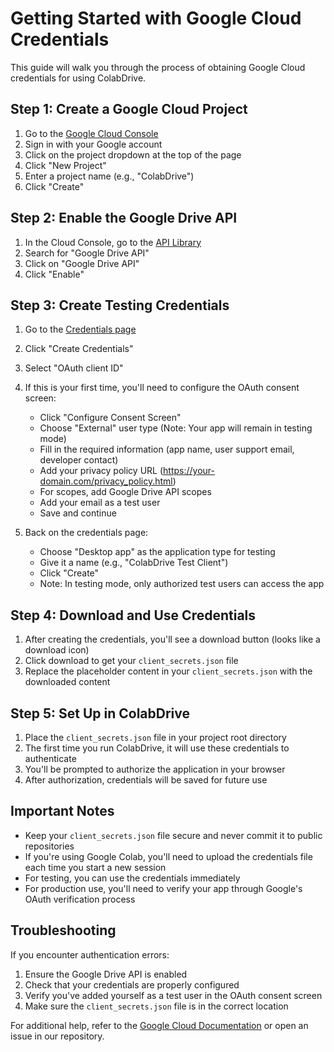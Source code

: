# Getting Started with Google Cloud Credentials

This guide will walk you through the process of obtaining Google Cloud credentials for using ColabDrive.

## Step 1: Create a Google Cloud Project

1. Go to the [Google Cloud Console](https://console.cloud.google.com/)
2. Sign in with your Google account
3. Click on the project dropdown at the top of the page
4. Click "New Project"
5. Enter a project name (e.g., "ColabDrive")
6. Click "Create"

## Step 2: Enable the Google Drive API

1. In the Cloud Console, go to the [API Library](https://console.cloud.google.com/apis/library)
2. Search for "Google Drive API"
3. Click on "Google Drive API"
4. Click "Enable"

## Step 3: Create Testing Credentials

1. Go to the [Credentials page](https://console.cloud.google.com/apis/credentials)
2. Click "Create Credentials"
3. Select "OAuth client ID"
4. If this is your first time, you'll need to configure the OAuth consent screen:
   - Click "Configure Consent Screen"
   - Choose "External" user type (Note: Your app will remain in testing mode)
   - Fill in the required information (app name, user support email, developer contact)
   - Add your privacy policy URL (https://your-domain.com/privacy_policy.html)
   - For scopes, add Google Drive API scopes
   - Add your email as a test user
   - Save and continue

5. Back on the credentials page:
   - Choose "Desktop app" as the application type for testing
   - Give it a name (e.g., "ColabDrive Test Client")
   - Click "Create"
   - Note: In testing mode, only authorized test users can access the app

## Step 4: Download and Use Credentials

1. After creating the credentials, you'll see a download button (looks like a download icon)
2. Click download to get your `client_secrets.json` file
3. Replace the placeholder content in your `client_secrets.json` with the downloaded content

## Step 5: Set Up in ColabDrive

1. Place the `client_secrets.json` file in your project root directory
2. The first time you run ColabDrive, it will use these credentials to authenticate
3. You'll be prompted to authorize the application in your browser
4. After authorization, credentials will be saved for future use

## Important Notes

- Keep your `client_secrets.json` file secure and never commit it to public repositories
- If you're using Google Colab, you'll need to upload the credentials file each time you start a new session
- For testing, you can use the credentials immediately
- For production use, you'll need to verify your app through Google's OAuth verification process

## Troubleshooting

If you encounter authentication errors:
1. Ensure the Google Drive API is enabled
2. Check that your credentials are properly configured
3. Verify you've added yourself as a test user in the OAuth consent screen
4. Make sure the `client_secrets.json` file is in the correct location

For additional help, refer to the [Google Cloud Documentation](https://cloud.google.com/docs) or open an issue in our repository.
